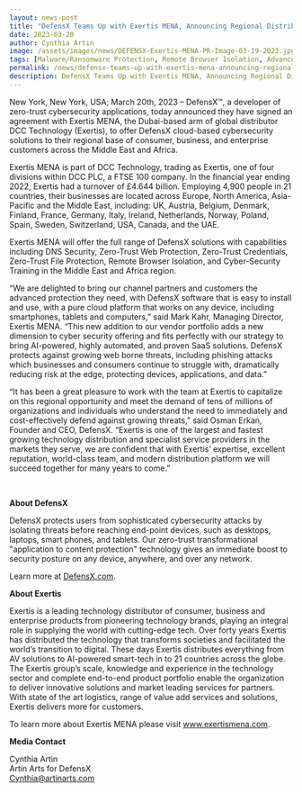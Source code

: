 ```yaml
---
layout: news-post
title: "DefensX Teams Up with Exertis MENA, Announcing Regional Distribution Agreement"
date: 2023-03-20
author: Cynthia Artin
image: /assets/images/news/DEFENSX-Exertis-MENA-PR-Image-03-19-2023.jpg
tags: [Malware/Ransomware Protection, Remote Browser Isolation, Advanced URL Protection, File Isolation, SaaS Access Protection]
permalink: /news/defensx-teams-up-with-exertis-mena-announcing-regional-distribution-agreement/
description: DefensX Teams Up with Exertis MENA, Announcing Regional Distribution Agreement
---
```



 
 
 
 
<p>New York, New York, USA; March 20th, 2023 – DefensX™, a developer of zero-trust cybersecurity applications, today announced they have signed an agreement with Exertis MENA, the Dubai-based arm of global distributor DCC Technology (Exertis), to offer DefensX cloud-based cybersecurity solutions to their regional base of consumer, business, and enterprise customers across the Middle East and Africa.</p>
<p>Exertis MENA is part of DCC Technology, trading as Exertis, one of four divisions within DCC PLC, a FTSE 100 company. In the financial year ending 2022, Exertis had a turnover of £4.644 billion. Employing 4,900 people in 21 countries, their businesses are located across Europe, North America, Asia-Pacific and the Middle East, including: UK, Austria, Belgium, Denmark, Finland, France, Germany, Italy, Ireland, Netherlands, Norway, Poland, Spain, Sweden, Switzerland, USA, Canada, and the UAE.&nbsp;</p>
<p>Exertis MENA will offer the full range of DefensX solutions with capabilities including DNS Security, Zero-Trust Web Protection, Zero-Trust Credentials, Zero-Trust File Protection, Remote Browser Isolation, and Cyber-Security Training in the Middle East and Africa region.</p>
<p>“We are delighted to bring our channel partners and customers the advanced protection they need, with DefensX software that is easy to install and use, with a pure cloud platform that works on any device, including smartphones, tablets and computers,” said Mark Kahr, Managing Director, Exertis MENA. “This new addition to our vendor portfolio adds a new dimension to cyber security offering and fits perfectly with our strategy to bring AI-powered, highly automated, and proven SaaS solutions. DefensX protects against growing web borne threats, including phishing attacks which businesses and consumers continue to struggle with, dramatically reducing risk at the edge, protecting devices, applications, and data.”</p>
<p>“It has been a great pleasure to work with the team at Exertis to capitalize on this regional opportunity and meet the demand of tens of millions of organizations and individuals who understand the need to immediately and cost-effectively defend against growing threats,” said Osman Erkan, Founder and CEO, DefensX. “Exertis is one of the largest and fastest growing technology distribution and specialist service providers in the markets they serve, we are confident that with Exertis’ expertise, excellent reputation, world-class team, and modern distribution platform we will succeed together for many years to come.”</p>
<p>&nbsp;</p>
<p><b>About DefensX</b><b></b></p>
<p>DefensX protects users from sophisticated cybersecurity attacks by isolating threats before reaching end-point devices, such as desktops, laptops, smart phones, and tablets. Our zero-trust transformational "application to content protection" technology gives an immediate boost to security posture on any device, anywhere, and over any network.</p>
<p>Learn more at&nbsp;<a href="https://www.defensx.com/">DefensX.com</a>.<u></u></p>
<p><b>About Exertis</b>&nbsp;</p>
<p>Exertis is a leading technology distributor of consumer, business and enterprise products from pioneering technology brands, playing an integral role in supplying the world with cutting-edge tech. Over forty years Exertis has distributed the technology that transforms societies and facilitated the world’s transition to digital. These days Exertis distributes everything from AV solutions to AI-powered smart-tech in to 21 countries across the globe. The Exertis group’s scale, knowledge and experience in the technology sector and complete end-to-end product portfolio enable the organization to deliver innovative solutions and market leading services for partners. With state of the art logistics, range of value add services and solutions, Exertis delivers more for customers.</p>
<p>To learn more about Exertis MENA please visit&nbsp;<a href="http://www.exertismena.com">www.exertismena.com</a>.</p>
<p></p>
<p><b>Media Contact</b></p>
<p>Cynthia Artin<br>Artin Arts for DefensX<br><a href="mailto:Cynthia@artinarts.com">Cynthia@artinarts.com</a></p>
 